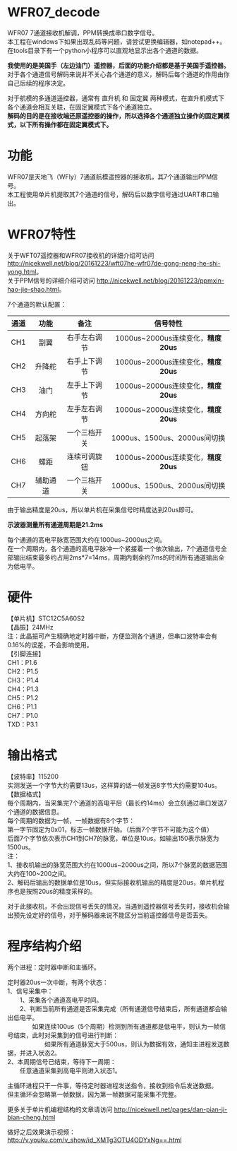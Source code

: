 # WFR07_decode
WFR07 7通道接收机解调，PPM转换成串口数字信号。  
本工程在windows下如果出现乱码等问题，请尝试更换编辑器，如notepad++。  
在tools目录下有一个python小程序可以直观地显示出各个通道的数据。

**我使用的是美国手（左边油门）遥控器，后面的功能介绍都是基于美国手遥控器。**  
对于各个通道信号解码来说并不关心各个通道的意义，解码后每个通道的作用由你自己后续的程序决定。

对于航模的多通道遥控器，通常有 直升机 和 固定翼 两种模式，在直升机模式下各个通道会相互关联，在固定翼模式下各个通道独立。  
**解码的目的是在接收端还原遥控器的操作，所以选择各个通道独立操作的固定翼模式，以下所有操作都在固定翼模式下。**

# 功能
WFR07是天地飞（WFly）7通道航模遥控器的接收机，其7个通道输出PPM信号。  
本工程使用单片机提取其7个通道的信号，解码后以数字信号通过UART串口输出。

# WFR07特性
关于WFT07遥控器和WFR07接收机的详细介绍可访问 <http://nicekwell.net/blog/20161223/wft07he-wfr07de-gong-neng-he-shi-yong.html>。  
关于PPM信号的详细介绍可访问 <http://nicekwell.net/blog/20161223/ppmxin-hao-jie-shao.html>。

7个通道的默认配置：

通道 | 功能 | 备注 | 信号特性
:-: | :-: | :-: | :-:
CH1 | 副翼 | 右手左右调节 | 1000us~2000us连续变化，**精度20us**
CH2 | 升降舵 | 右手上下调节 | 1000us~2000us连续变化，**精度20us**
CH3 | 油门 | 左手上下调节 | 1000us~2000us连续变化，**精度20us**
CH4 | 方向舵 | 左手左右调节 | 1000us~2000us连续变化，**精度20us**
CH5 | 起落架 | 一个三档开关 | 1000us、1500us、2000us间切换
CH6 | 螺距 | 连续可调旋钮 | 1000us~2000us连续变化，**精度20us**
CH7 | 辅助通道 | 一个三档开关 | 1000us、1500us、2000us间切换

由于输出精度是20us，所以单片机在采集信号时精度达到20us即可。

**示波器测量所有通道周期是21.2ms**

每个通道的高电平脉宽范围大约在1000us~2000us之间。  
在一个周期内，各个通道的高电平脉冲一个紧接着一个依次输出，7个通道信号全部输出结束最多约占用2ms*7=14ms，周期内剩余约7ms的时间所有通道输出全为低电平。

# 硬件
【单片机】STC12C5A60S2  
【晶振】24MHz  
注：此晶振可产生精确地定时器中断，方便监测各个通道，但串口波特率会有0.16%的误差，不会影响使用。  
【引脚连接】  
CH1：P1.6  
CH2：P1.5  
CH3：P1.4  
CH4：P1.3  
CH5：P1.2  
CH6：P1.1  
CH7：P1.0  
TXD：P3.1

# 输出格式
【波特率】115200  
实测发送一个字节大约需要13us，这样算的话一帧发送8字节大约需要104us。  
【数据格式】  
每个周期内，当采集完7个通道的高电平后（最长约14ms）会立刻通过串口发送7个通道的数据信息。  
每个周期的数据为一帧，一帧数据有8个字节：  
第一字节固定为0x01，标志一帧数据开始。（后面7个字节不可能为这个值）  
后面7个字节依次表示CH1到CH7的脉宽，单位是10us。如输出150表示脉宽为1500us。  
注：  
1、接收机输出的脉宽范围大约在1000us~2000us之间，所以7个脉宽的数据范围大约在100~200之间。  
2、解码后输出的数据单位是10us，但实际接收机输出的精度是20us，单片机程序也是按照20us的精度采样的。

对于此接收机，不会出现信号丢失的情况，当遇到遥控器信号丢失时，接收机会输出预先设定好的信号，对于解码器来说不能区分当前遥控器信号是否丢失。

# 程序结构介绍
两个进程：定时器中断和主循环。

定时器20us一次中断，有两个状态：  
1、信号采集中：  
&emsp;&emsp;1、采集各个通道高电平时间。  
&emsp;&emsp;2、判断当前所有通道是否采集完成（所有通道信号结束后，所有通道都会输出低电平。  
&emsp;&emsp;&emsp;&emsp;如果连续100us（5个周期）检测到所有通道都是低电平，则认为一帧信号结束，此时对采集到的信号进行判断：  
&emsp;&emsp;&emsp;&emsp;&emsp;&emsp;如果所有通道脉宽大于500us，则认为数据有效，通知主进程发送数据，并进入状态2。  
2、本周期信号已结束，等待下一周期：  
&emsp;&emsp;任意通道采集到高电平则进入状态1。

主循环进程只干一件事，等待定时器进程发送指令，接收到指令后发送数据。  
但主循环会忽略第一帧数据，因为第一帧数据可能采集不完整。

更多关于单片机编程结构的文章请访问 <http://nicekwell.net/pages/dan-pian-ji-bian-cheng.html>

做好之后效果演示视频：<http://v.youku.com/v_show/id_XMTg3OTU4ODYxNg==.html>


